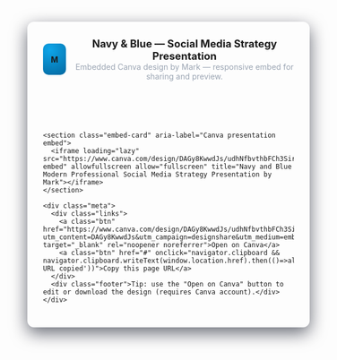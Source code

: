 <!doctype html>
<html lang="en">
<head>
  <meta charset="utf-8">
  <meta name="viewport" content="width=device-width, initial-scale=1">
  <title>Navy and Blue Modern Professional — Embedded Canva Presentation</title>
  <meta name="description" content="Embedded Canva presentation: Navy and Blue Modern Professional Social Media Strategy Presentation by Mark">
  <style>
    :root{
      --bg:#0f1724;
      --card:#0b1220;
      --muted:#9aa4b2;
      --accent:#0ea5e9;
    }

https://www.canva.com/design/DAGy8KwwdJs/udhNfbvthbFCh3SirkYvug/view
    html,body{height:100%;margin:0;font-family:Inter, system-ui, -apple-system, 'Segoe UI', Roboto, 'Helvetica Neue', Arial; background:linear-gradient(180deg,var(--bg),#071024);color:#e6eef8}
    .wrap{
      max-width:1100px;margin:40px auto;padding:28px;border-radius:12px;background:linear-gradient(180deg,rgba(255,255,255,0.02),rgba(255,255,255,0.01));box-shadow:0 10px 30px rgba(2,6,23,0.6);
      display:grid;grid-template-columns:1fr;gap:20px;align-items:start
    }
    .header{display:flex;align-items:center;gap:16px}
    .logo{width:56px;height:56px;border-radius:10px;background:radial-gradient(circle at 30% 20%,#0ea5e9, #0369a1);display:flex;align-items:center;justify-content:center;font-weight:700}
    h1{font-size:1.15rem;margin:0}
    p.lead{margin:0;color:var(--muted)}
    .embed-card{position:relative;padding-top:56.25%;border-radius:8px;overflow:hidden;box-shadow:0 6px 20px rgba(2,6,23,0.5);background:linear-gradient(180deg, rgba(255,255,255,0.02), rgba(0,0,0,0.02))}
    .embed-card iframe{position:absolute;inset:0;width:100%;height:100%;border:0}
    .meta{display:flex;justify-content:space-between;gap:12px;align-items:center}
    .links{display:flex;gap:10px;align-items:center}
    a.btn{display:inline-block;padding:10px 14px;border-radius:8px;background:rgba(255,255,255,0.03);text-decoration:none;color:inherit;border:1px solid rgba(255,255,255,0.03);font-size:0.95rem}
    .footer{margin-top:6px;color:var(--muted);font-size:0.9rem}
    @media (max-width:640px){.wrap{margin:18px;padding:16px}.logo{width:48px;height:48px}}
  </style>
</head>
<body>
  <main class="wrap">
    <header class="header">
      <div class="logo">M</div>
      <div>
        <h1>Navy & Blue — Social Media Strategy Presentation</h1>
        <p class="lead">Embedded Canva design by Mark — responsive embed for sharing and preview.</p>
      </div>
    </header>

    <section class="embed-card" aria-label="Canva presentation embed">
      <iframe loading="lazy" src="https://www.canva.com/design/DAGy8KwwdJs/udhNfbvthbFCh3SirkYvug/view?embed" allowfullscreen allow="fullscreen" title="Navy and Blue Modern Professional Social Media Strategy Presentation by Mark"></iframe>
    </section>

    <div class="meta">
      <div class="links">
        <a class="btn" href="https://www.canva.com/design/DAGy8KwwdJs/udhNfbvthbFCh3SirkYvug/view?utm_content=DAGy8KwwdJs&utm_campaign=designshare&utm_medium=embeds&utm_source=link" target="_blank" rel="noopener noreferrer">Open on Canva</a>
        <a class="btn" href="#" onclick="navigator.clipboard && navigator.clipboard.writeText(window.location.href).then(()=>alert('Page URL copied'))">Copy this page URL</a>
      </div>
      <div class="footer">Tip: use the "Open on Canva" button to edit or download the design (requires Canva account).</div>
    </div>
  </main>

  <script>
    // Small enhancement: ensure iframe stays responsive if user opens in a constrained container
    (function(){
      var el=document.querySelector('.embed-card');
      function updatePadding(){
        var w=el.offsetWidth;
        // keep 16:9 but if very narrow switch to 4:3 for readability
        el.style.paddingTop = (w < 480 ? (75) : (56.25)) + '%';
      }
      updatePadding();
      window.addEventListener('resize', updatePadding);
    })();
  </script>
</body>
</html>

